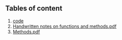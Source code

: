 ## Tables of content
1. [code](./code)
1. [Handwritten notes on functions and methods.pdf](./Handwritten%20notes%20on%20functions%20and%20methods.pdf)
1. [Methods.pdf](./Methods.pdf)
